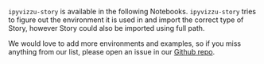 `ipyvizzu-story` is available in the following Notebooks. `ipyvizzu-story` tries
to figure out the environment it is used in and import the correct type of
Story, however Story could also be imported using full path.

We would love to add more environments and examples, so if you miss anything
from our list, please open an issue in our
[Github repo](https://github.com/vizzuhq/ipyvizzu-story).
